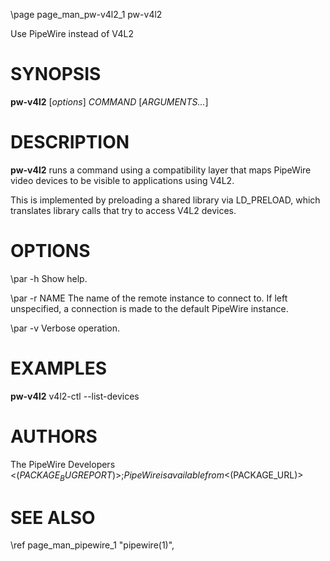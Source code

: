 \page page_man_pw-v4l2_1 pw-v4l2

Use PipeWire instead of V4L2

# SYNOPSIS

**pw-v4l2** \[*options*\] *COMMAND* \[*ARGUMENTS...*\]

# DESCRIPTION

**pw-v4l2** runs a command using a compatibility layer that maps PipeWire
video devices to be visible to applications using V4L2.

This is implemented by preloading a shared library via LD_PRELOAD,
which translates library calls that try to access V4L2 devices.

# OPTIONS

\par -h
Show help.

\par -r NAME
The name of the remote instance to connect to. If left unspecified, a
connection is made to the default PipeWire instance.

\par -v
Verbose operation.

# EXAMPLES

**pw-v4l2** v4l2-ctl --list-devices

# AUTHORS

The PipeWire Developers <$(PACKAGE_BUGREPORT)>;
PipeWire is available from <$(PACKAGE_URL)>

# SEE ALSO

\ref page_man_pipewire_1 "pipewire(1)",
